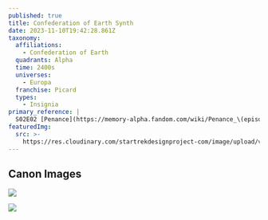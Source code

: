 ```yaml
---
published: true
title: Confederation of Earth Synth
date: 2023-11-10T19:42:28.861Z
taxonomy:
  affiliations:
    - Confederation of Earth
  quadrants: Alpha
  time: 2400s
  universes:
    - Europa
  franchise: Picard
  types:
    - Insignia
primary_reference: |
  S02E02 [Penance](https://memory-alpha.fandom.com/wiki/Penance_\(episode\))
featuredImg:
  src: >-
    https://res.cloudinary.com/startrekdesignproject-com/image/upload/v1699564116/Confederation-of-Earth-Synth.png
---
```


## Canon Images

![](https://res.cloudinary.com/startrekdesignproject-com/image/upload/v1699564116/Confederation-Synth_PIC-2x2-2.jpg)

![](https://res.cloudinary.com/startrekdesignproject-com/image/upload/v1699564116/Confederation-Synth_PIC-2x2-1.jpg)
